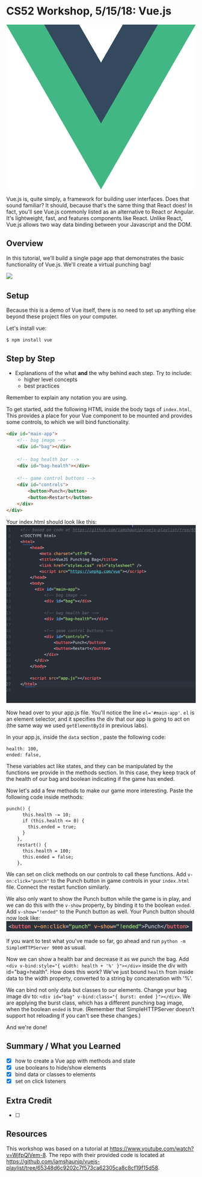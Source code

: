 # CS52 Workshop, 5/15/18:  Vue.js


![](img/Medium-Vue.png)

Vue.js is, quite simply, a framework for building user interfaces. Does that sound familiar?
It should, because that's the same thing that React does! In fact, you'll see Vue.js commonly
listed as an alternative to React or Angular. It's lightweight, fast, and
features components like React. Unlike React, Vue.js allows two way data binding
between your Javascript and the DOM.

## Overview

In this tutorial, we'll build a single page app that demonstrates the basic functionality
of Vue.js. We'll create a virtual punching bag!

![](https://i.imgur.com/3eDkeRZ.gif)

## Setup

Because this is a demo of Vue itself, there is no need to set up anything else
beyond these project files on your computer.

Let's install vue:

~~~~
$ npm install vue
~~~~

## Step by Step

* Explanations of the what **and** the why behind each step. Try to include:
  * higher level concepts
  * best practices

Remember to explain any notation you are using.

To get started, add the following HTML inside the body tags of `index.html`.
This provides a place for your Vue component to be mounted and provides some controls, to which we will bind functionality.

```html
<div id="main-app">
    <!-- bag image -->
    <div id="bag"></div>

    <!-- bag health bar -->
    <div id="bag-health"></div>

    <!-- game control buttons -->
    <div id="controls">
        <button>Punch</button>
        <button>Restart</button>
    </div>
</div>
```

Your index.html should look like this:
![](img/indexHtmlScreenshot.png)


Now head over to your app.js file. You'll notice the line ``el='#main-app'``.
``el`` is an element selector, and it specifies the div that our app is going to act on (the same way we used ``getElementById`` in previous labs).

In your app.js, inside the ``data`` section , paste the following code:

~~~~
health: 100,
ended: false,
~~~~

These variables act like states, and they can be manipulated by the functions we provide in the methods section.
In this case, they keep track of the health of our bag and boolean indicating if the game has ended.

Now let's add a few methods to make our game more interesting. Paste the following code inside methods:

~~~~
punch() {
      this.health -= 10;
      if (this.health <= 0) {
        this.ended = true;
      }
    },
    restart() {
      this.health = 100;
      this.ended = false;
    },
~~~~

We can set on click methods on our controls to call these functions.
Add `v-on:click="punch"` to the Punch button in game controls in your ``index.html`` file. Connect the restart function similarly.

We also only want to show the Punch button while the game is in play, and we can do this with the `v-show` property, by binding it to the boolean `ended`. Add `v-show="!ended"` to the Punch button as well. Your Punch button should now look like:
![](img/punchButtonScreenshot.png)

If you want to test what you've made so far, go ahead and run `python -m SimpleHTTPServer 9000` as usual.

Now we can show a health bar and decrease it as we punch the bag. Add `<div v-bind:style="{ width: health + '%' }"></div>` inside the div with id="bag=health". How does this work? We've just bound `health` from inside data to the width property, converted to a string by concatenation with '%'.

We can bind not only data but classes to our elements. Change your bag image div to: `<div id="bag" v-bind:class="{ burst: ended }"></div>`. We are applying the burst class, which has a different punching bag image, when the boolean `ended` is true. (Remember that SimpleHTTPServer doesn't support hot reloading if you can't see these changes.)

And we're done!


## Summary / What you Learned

* [x] how to create a Vue app with methods and state
* [x] use booleans to hide/show elements
* [x] bind data or classes to elements
* [x] set on click listeners

## Extra Credit

* [ ] 

## Resources

This workshop was based on a tutorial at https://www.youtube.com/watch?v=WjfpQlVem-8.
The repo with their provided code is located at https://github.com/iamshaunjp/vuejs-playlist/tree/65348d6c9202c7f573ca62305ca8c8cf19f15d58.
